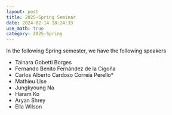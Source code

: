 ```yaml
---
layout: post
title: 2025-Spring Seminar
date: 2024-02-14 18:24:33
use_math: true
category: 2025-Spring
---
```

 
In the following Spring semester, we have the following speakers

- Tainara Gobetti Borges
- Fernando Benito Fernández de la Cigoña
- Carlos Alberto Cardoso Correia Perello*
- Mathieu Lise
- Jungkyoung Na
- Haram Ko
- Aryan Shrey
- Ella Wilson


